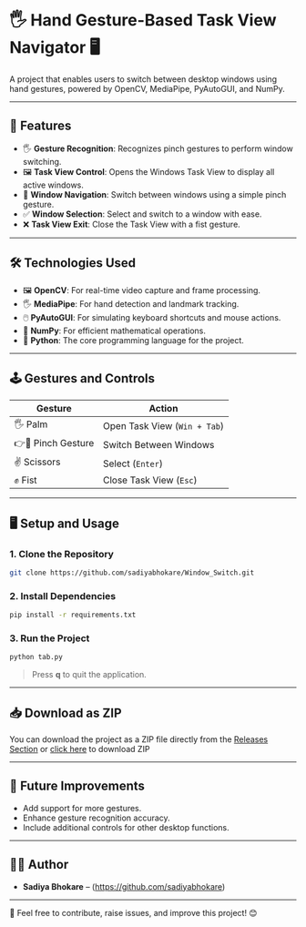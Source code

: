 # 🖐️ Hand Gesture-Based Task View Navigator 🖥️

A project that enables users to switch between desktop windows using hand gestures, powered by OpenCV, MediaPipe, PyAutoGUI, and NumPy.

---

## 🚀 Features
- 🖐️ **Gesture Recognition**: Recognizes pinch gestures to perform window switching.
- 🖼️ **Task View Control**: Opens the Windows Task View to display all active windows.
- 🔄 **Window Navigation**: Switch between windows using a simple pinch gesture.
- ✅ **Window Selection**: Select and switch to a window with ease.
- ❌ **Task View Exit**: Close the Task View with a fist gesture.

---

## 🛠️ Technologies Used
- 🖼️ **OpenCV**: For real-time video capture and frame processing.
- 🖐️ **MediaPipe**: For hand detection and landmark tracking.
- 🖱️ **PyAutoGUI**: For simulating keyboard shortcuts and mouse actions.
- 🐍 **NumPy**: For efficient mathematical operations.
- 🐍 **Python**: The core programming language for the project.

---

## 🕹️ Gestures and Controls
| Gesture            | Action                  |
|--------------------|-------------------------|
| 🖐️ Palm            | Open Task View (`Win + Tab`)|
| 👉🤏 Pinch Gesture   | Switch Between Windows  |
| ✌️ Scissors         | Select (`Enter`)        |
| ✊ Fist             | Close Task View (`Esc`) |

---

## 🖥️ Setup and Usage
### 1. Clone the Repository
```bash
git clone https://github.com/sadiyabhokare/Window_Switch.git
```

### 2. Install Dependencies
```bash
pip install -r requirements.txt
```

### 3. Run the Project
```bash
python tab.py
```

> Press **q** to quit the application.

---

## 📥 Download as ZIP
You can download the project as a ZIP file directly from the [Releases Section](https://github.com/sadiyabhokare/Window_Switch/releases) or [click here](https://github.com/sadiyabhokare/Window_Switch/archive/refs/heads/main.zip) to download ZIP

---

## 🎯 Future Improvements
- Add support for more gestures.
- Enhance gesture recognition accuracy.
- Include additional controls for other desktop functions.

---

## 🧑‍💻 Author
- **Sadiya Bhokare** – (https://github.com/sadiyabhokare)

---

🔗 Feel free to contribute, raise issues, and improve this project! 😊
